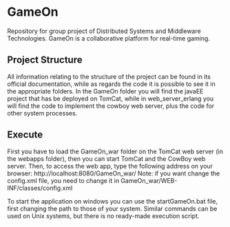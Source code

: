 # GameOn
Repository for group project of Distributed Systems and Middleware Technologies.
GameOn is a collaborative platform for real-time gaming.

Project Structure
-----
All information relating to the structure of the project can be found in its official documentation, while as regards the code it is possible to see it in the appropriate folders.
In the GameOn folder you will find the javaEE project that has be deployed on TomCat, while in web_server_erlang you will find the code to implement the cowboy web server, plus the code for other system processes.

Execute
-----
First you have to load the GameOn_war folder on the TomCat web server (in the webapps folder), then you can start TomCat and the CowBoy web server.
Then, to access the web app, type the following address on your browser: http://localhost:8080/GameOn_war/
Note: if you want change the config.xml file, you need to change it in GameOn_war/WEB-INF/classes/config.xml

To start the application on windows you can use the startGameOn.bat file, first changing the path to those of your system. 
Similar commands can be used on Unix systems, but there is no ready-made execution script.


